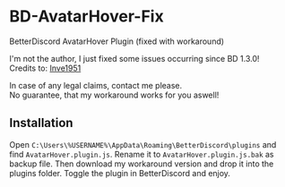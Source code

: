 # BD-AvatarHover-Fix
BetterDiscord AvatarHover Plugin (fixed with workaround)

I'm not the author, I just fixed some issues occurring since BD 1.3.0!  
Credits to: [Inve1951](https://github.com/Inve1951/BetterDiscordStuff/blob/master/coffee/AvatarHover.plugin.coffee)

In case of any legal claims, contact me please.  
No guarantee, that my workaround works for you aswell!

## Installation

Open ``C:\Users\%USERNAME%\AppData\Roaming\BetterDiscord\plugins`` and find ``AvatarHover.plugin.js``. Rename it to ``AvatarHover.plugin.js.bak`` as backup file. Then download my workaround version and drop it into the plugins folder. Toggle the plugin in BetterDiscord and enjoy.
